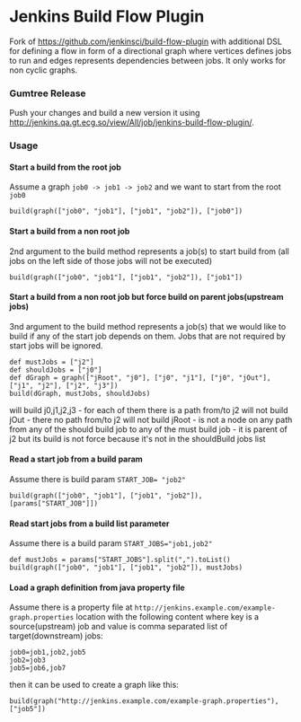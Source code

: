 Jenkins Build Flow Plugin
=========================

Fork of https://github.com/jenkinsci/build-flow-plugin with additional DSL for defining a flow in form of a directional
graph where vertices defines jobs to run and edges represents dependencies between jobs. It only works for non cyclic 
graphs.

### Gumtree Release

Push your changes and build a new version it using http://jenkins.qa.gt.ecg.so/view/All/job/jenkins-build-flow-plugin/.

### Usage

#### Start a build from the root job
Assume a graph ```job0 -> job1 -> job2``` and we want to start from the root ```job0```
```
build(graph(["job0", "job1"], ["job1", "job2"]), ["job0"])
```

#### Start a build from a non root job
2nd argument to the build method represents a job(s) to start build from (all jobs on the left side of those jobs
will not be executed)
```
build(graph(["job0", "job1"], ["job1", "job2"]), ["job1"])
```

#### Start a build from a non root job but force build on parent jobs(upstream jobs)
3nd argument to the build method represents a job(s) that we would like to build if any of the start job depends on them. 
Jobs that are not required by start jobs will be ignored. 
```
def mustJobs = ["j2"]
def shouldJobs = ["j0"]
def dGraph = graph(["jRoot", "j0"], ["j0", "j1"], ["j0", "jOut"], ["j1", "j2"], ["j2", "j3"])
build(dGraph, mustJobs, shouldJobs)
```

will build j0,j1,j2,j3 - for each of them there is a path from/to j2 
will not build jOut - there no path from/to j2
will not build jRoot 
    - is not a node on any path from any of the should build job to any of the must build job
    - it is parent of j2 but its build is not force because it's not in the shouldBuild jobs list 

#### Read a start job from a build param
Assume there is build param ```START_JOB= "job2"```
```
build(graph(["job0", "job1"], ["job1", "job2"]), [params["START_JOB"]])
```

#### Read start jobs from a build list parameter
Assume there is a build param ```START_JOBS="job1,job2"```
```
def mustJobs = params["START_JOBS"].split(",").toList()
build(graph(["job0", "job1"], ["job1", "job2"]), mustJobs)
```

#### Load a graph definition from java property file

Assume there is a property file at ```http://jenkins.example.com/example-graph.properties``` location with
the following content where key is a source(upstream) job and value is comma separated list of target(downstream) jobs:

```
job0=job1,job2,job5
job2=job3
job5=job6,job7
```

then it can be used to create a graph like this:

```
build(graph("http://jenkins.example.com/example-graph.properties"), ["job5"])
```


